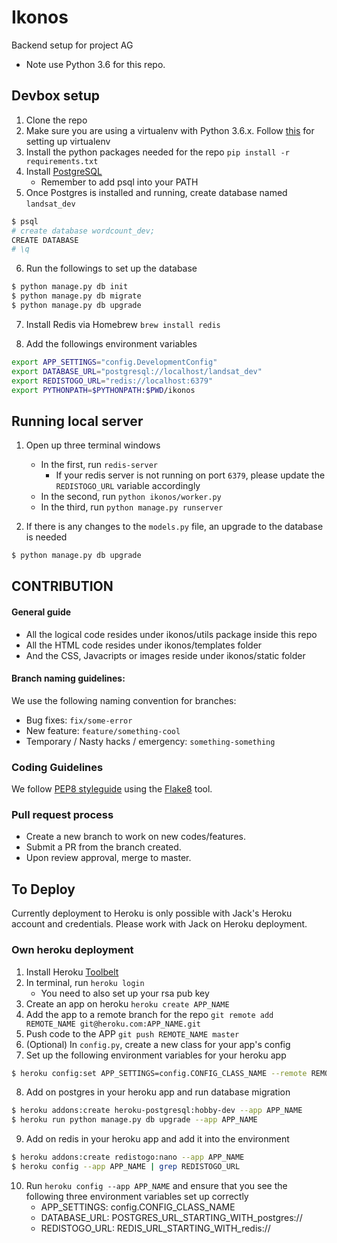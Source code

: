 # Ikonos
Backend setup for project AG

* Note use Python 3.6 for this repo.

## Devbox setup

1. Clone the repo
2. Make sure you are using a virtualenv with Python 3.6.x. Follow [this](http://virtualenvwrapper.readthedocs.io/en/latest/install.html) for setting up virtualenv
3. Install the python packages needed for the repo `pip install -r requirements.txt`
4. Install [PostgreSQL](http://postgresapp.com/)
    * Remember to add psql into your PATH
5. Once Postgres is installed and running, create database named `landsat_dev`
```bash
$ psql
# create database wordcount_dev;
CREATE DATABASE
# \q
```
6. Run the followings to set up the database
```bash
$ python manage.py db init
$ python manage.py db migrate
$ python manage.py db upgrade
```
7. Install Redis via Homebrew `brew install redis`

8. Add the followings environment variables
```bash
export APP_SETTINGS="config.DevelopmentConfig"
export DATABASE_URL="postgresql://localhost/landsat_dev"
export REDISTOGO_URL="redis://localhost:6379"
export PYTHONPATH=$PYTHONPATH:$PWD/ikonos
```


## Running local server
1. Open up three terminal windows
    * In the first, run `redis-server`
        * If your redis server is not running on port `6379`, please update the `REDISTOGO_URL` variable accordingly
    * In the second, run `python ikonos/worker.py`
    * In the third, run `python manage.py runserver`

2. If there is any changes to the `models.py` file, an upgrade to the database is needed
```bash
$ python manage.py db upgrade
```


## CONTRIBUTION

#### General guide
* All the logical code resides under ikonos/utils package inside this repo
* All the HTML code resides under ikonos/templates folder
* And the CSS, Javacripts or images reside under ikonos/static folder


#### Branch naming guidelines:

We use the following naming convention for branches:

* Bug fixes: `fix/some-error`
* New feature: `feature/something-cool`
* Temporary / Nasty hacks / emergency: `something-something`


### Coding Guidelines

We follow [PEP8 styleguide](https://www.python.org/dev/peps/pep-0008/) using the [Flake8](http://flake8.pycqa.org/en/latest/) tool.


### Pull request process
* Create a new branch to work on new codes/features.
* Submit a PR from the branch created.
* Upon review approval, merge to master.


## To Deploy
                   
Currently deployment to Heroku is only possible with Jack's Heroku account and credentials.
Please work with Jack on Heroku deployment.

### Own heroku deployment

1. Install Heroku [Toolbelt](https://devcenter.heroku.com/articles/heroku-cli)
2. In terminal, run `heroku login`
    * You need to also set up your rsa pub key
3. Create an app on heroku `heroku create APP_NAME`
4. Add the app to a remote branch for the repo `git remote add REMOTE_NAME git@heroku.com:APP_NAME.git`
5. Push code to the APP `git push REMOTE_NAME master`
6. (Optional) In `config.py`, create a new class for your app's config
7. Set up the following environment variables for your heroku app
```bash
$ heroku config:set APP_SETTINGS=config.CONFIG_CLASS_NAME --remote REMOTE_NAME
```
8. Add on postgres in your heroku app and run database migration
```bash
$ heroku addons:create heroku-postgresql:hobby-dev --app APP_NAME
$ heroku run python manage.py db upgrade --app APP_NAME
```
9. Add on redis in your heroku app and add it into the environment
```bash
$ heroku addons:create redistogo:nano --app APP_NAME
$ heroku config --app APP_NAME | grep REDISTOGO_URL
```
10. Run `heroku config --app APP_NAME` and ensure that you see the following three environment variables set up correctly
    * APP_SETTINGS: config.CONFIG_CLASS_NAME
    * DATABASE_URL: POSTGRES_URL_STARTING_WITH_postgres://
    * REDISTOGO_URL: REDIS_URL_STARTING_WITH_redis://
